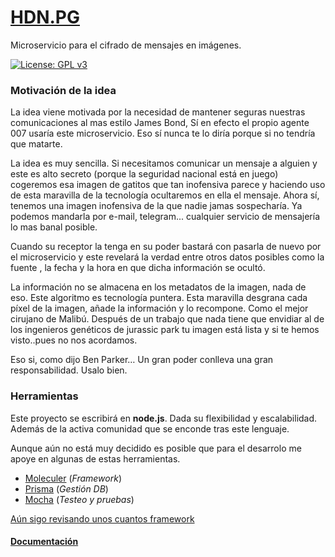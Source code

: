 # [HDN.PG](https://alexrodriguezlop.github.io/IHDN.PG/)
Microservicio para el cifrado de mensajes en imágenes.

[![License: GPL v3](https://img.shields.io/badge/License-GPLv3-blue.svg)](https://www.gnu.org/licenses/gpl-3.0) 
### Motivación de la idea
La idea viene motivada por la necesidad de mantener seguras nuestras comunicaciones al mas estilo James Bond, Sí en efecto el propio agente 007 usaría este microservicio. Eso sí nunca te lo diría porque si no tendría que matarte.

La idea es muy sencilla. Si necesitamos comunicar un mensaje a alguien y este es alto secreto (porque la seguridad nacional está en juego) cogeremos esa imagen de gatitos que tan inofensiva parece y haciendo uso de esta maravilla de la tecnología ocultaremos en ella el mensaje. 
Ahora sí, tenemos una imagen inofensiva de la que nadie jamas sospecharía. Ya podemos mandarla por e-mail, telegram... cualquier servicio de mensajería lo mas banal posible.

Cuando su receptor la tenga en su poder bastará con pasarla de nuevo por el microservicio y este revelará la verdad entre otros datos posibles como la fuente , la fecha y la hora en que dicha información se ocultó.

La información no se almacena en los metadatos de la imagen, nada de eso. Este algoritmo es tecnología puntera.
Esta maravilla desgrana cada píxel de la imagen, añade la información y lo recompone. Como el mejor cirujano de Malibú.
Después de un trabajo que nada tiene que envidiar al de los ingenieros genéticos de jurassic park tu imagen está lista y si te hemos visto..pues no nos acordamos. 

Eso si, como dijo Ben Parker… Un gran poder conlleva una gran responsabilidad. Usalo bien.

### Herramientas
Este proyecto se escribirá en **node.js**.
Dada su flexibilidad y escalabilidad. Además de la activa comunidad que se enconde tras este lenguaje.

Aunque aún no está muy decidido es posible que para el desarrolo me apoye en algunas de estas herramientas.

- [Moleculer](https://moleculer.services/)	(*Framework*)
- [Prisma](https://www.prisma.io/)		(*Gestión DB*)
- [Mocha](https://mochajs.org/)			(*Testeo y pruebas*)

[Aún sigo revisando unos cuantos framework](https://blog.nubecolectiva.com/5-principales-frameworks-para-node-js/)

#### [Documentación](alexrodriguezlop.github.io/hdn.pg)
